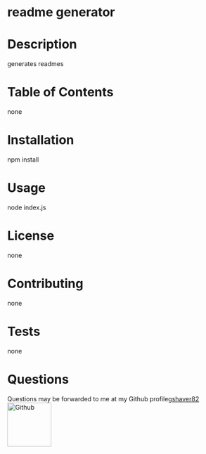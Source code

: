 # readme generator
# Description
generates readmes
# Table of Contents
none
# Installation
npm install
# Usage
node index.js
# License
none
# Contributing
none
# Tests
none
# Questions
 Questions may be forwarded to me at my Github profile<a href='https://github.com/gshaver82'>gshaver82</a>
<img src='https://avatars3.githubusercontent.com/u/52022933?v=4' alt=Github profile picture width=100>